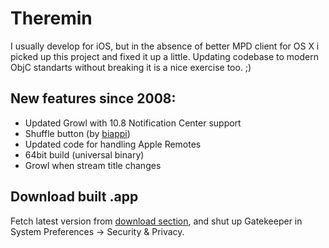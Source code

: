 Theremin
========
I usually develop for iOS, but in the absence of better MPD client for OS X i picked up this project and fixed it up a little. Updating codebase to modern ObjC standarts without breaking it is a nice exercise too. ;)

New features since 2008:
------------------------
* Updated Growl with 10.8 Notification Center support
* Shuffle button (by [biappi](https://github.com/biappi))
* Updated code for handling Apple Remotes
* 64bit build (universal binary)
* Growl when stream title changes

Download built .app
-------------------
Fetch latest version from [download section](https://github.com/TheStalwart/Theremin/downloads), and shut up Gatekeeper in System Preferences -> Security & Privacy.
